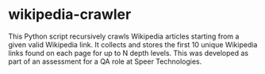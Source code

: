 # wikipedia-crawler
This Python script recursively crawls Wikipedia articles starting from a given valid Wikipedia link. It collects and stores the first 10 unique Wikipedia links found on each page for up to N depth levels. This was developed as part of an assessment for a QA role at Speer Technologies.
